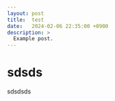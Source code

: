 ```yaml
---
layout: post
title:  test
date:   2024-02-06 22:35:00 +0900
description: >
  Example post.
---
```


# sdsds
sdsdsds
